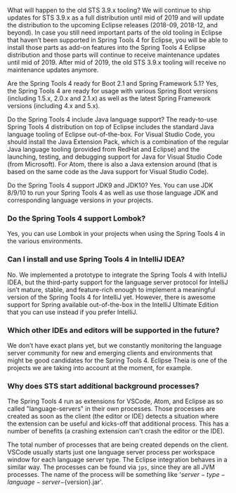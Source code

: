 What will happen to the old STS 3.9.x tooling?
We will continue to ship updates for STS 3.9.x as a full distribution until mid of 2019 and will update the distribution to the upcoming Eclipse releases (2018-09, 2018-12, and beyond). In case you still need important parts of the old tooling in Eclipse that haven’t been supported in Spring Tools 4 for Eclipse, you will be able to install those parts as add-on features into the Spring Tools 4 Eclipse distribution and those parts will continue to receive maintenance updates until mid of 2019. After mid of 2019, the old STS 3.9.x tooling will receive no maintenance updates anymore.

Are the Spring Tools 4 ready for Boot 2.1 and Spring Framework 5.1?
Yes, the Spring Tools 4 are ready for usage with various Spring Boot versions (including 1.5.x, 2.0.x and 2.1.x) as well as the latest Spring Framework versions (including 4.x and 5.x).

Do the Spring Tools 4 include Java language support?
The ready-to-use Spring Tools 4 distribution on top of Eclipse includes the standard Java language tooling of Eclipse out-of-the-box. For Visual Studio Code, you should install the Java Extension Pack, which is a combination of the regular Java language tooling (provided from RedHat and Eclipse) and the launching, testing, and debugging support for Java for Visual Studio Code (from Microsoft). For Atom, there is also a Java extension around (that is based on the same code as the Java support for Visual Studio Code).

Do the Spring Tools 4 support JDK9 and JDK10?
Yes. You can use JDK 8/9/10 to run your Spring Tools 4 as well as use those language JDK and corresponding language versions in your projects.

### Do the Spring Tools 4 support Lombok?
Yes, you can use Lombok in your projects when using the Spring Tools 4 in the various environments.

### Can I install and use Spring Tools 4 in IntelliJ IDEA?
No. We implemented a prototype to integrate the Spring Tools 4 with IntelliJ IDEA, but the third-party support for the language server protocol for IntelliJ isn’t mature, stable, and feature-rich enough to implement a meaningful version of the Spring Tools 4 for IntelliJ yet. However, there is awesome support for Spring available out-of-the-box in the IntelliJ Ultimate Edition that you can use instead if you prefer IntelliJ.

### Which other IDEs and editors will be supported in the future?

We don’t have exact plans yet, but we constantly monitoring the language server community for new and emerging clients and environments that might be good candidates for the Spring Tools 4. Eclipse Theia is one of the projects we are taking into account at the moment, for example.

### Why does STS start additional background processes?

The Spring Tools 4 run as extensions for VSCode, Atom, and Eclipse as so called "language-servers" in their own processes. Those processes are created as soon as the client (the editor or IDE) detects a situation where the extension can be useful and kicks-off that additional process. This has a number of benefits (a crashing extension can't crash the editor or the IDE).

The total number of processes that are being created depends on the client. VSCode usually starts just one language server process per workspace window for each language server type. The Eclipse integration behaves in a similar way. The processes can be found via `jps`, since they are all JVM processes. The name of the process will be something like '${server-type}-language-server-${version}.jar'.
